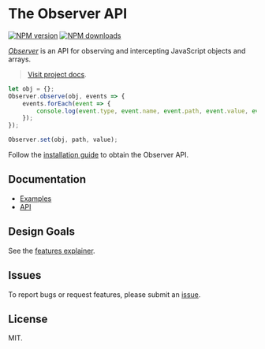 # The Observer API

<!-- BADGES/ -->

<span class="badge-npmversion"><a href="https://npmjs.org/package/@webqit/observer" title="View this project on NPM"><img src="https://img.shields.io/npm/v/@webqit/observer.svg" alt="NPM version" /></a></span>
<span class="badge-npmdownloads"><a href="https://npmjs.org/package/@webqit/observer" title="View this project on NPM"><img src="https://img.shields.io/npm/dm/@webqit/observer.svg" alt="NPM downloads" /></a></span>

<!-- /BADGES -->

*[Observer](https://github.com/webqit/observer)* is an API for observing and intercepting JavaScript objects and arrays.

> [Visit project docs](https://github.com/webqit/docs/tree/master/observer).

```js
let obj = {};
Observer.observe(obj, events => {
    events.forEach(event => {
        console.log(event.type, event.name, event.path, event.value, event.oldValue);
    });
});

Observer.set(obj, path, value);
```

Follow the [installation guide](https://webqit.io/tooling/observer/installation) to obtain the Observer API.

## Documentation
+ [Examples](https://github.com/webqit/docs/tree/master/observer/examples)
+ [API](https://github.com/webqit/docs/tree/master/observer/api)

## Design Goals
See the [features explainer](https://github.com/webqit/docs/tree/master/observer/explainer).

## Issues
To report bugs or request features, please submit an [issue](https://github.com/webqit/observer/issues).

## License
MIT.
